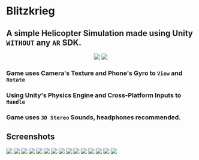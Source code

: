 # Blitzkrieg

## A simple Helicopter Simulation made using Unity `WITHOUT` any `AR` SDK.

<p align="center">
<img src="GIFs/Blitzkrieg_01.gif">
<img src="GIFs/Blitzkrieg_02.gif">
</p>

### Game uses Camera's Texture and Phone's Gyro to `View` and `Rotate`
### Using Unity's Physics Engine and Cross-Platform Inputs to `Handle`
### Game uses `3D Stereo` Sounds, headphones recommended.

## Screenshots
<img src="/Screenshots/01-min.png">
<img src="/Screenshots/02-min.png">
<img src="/Screenshots/10-min.png">
<img src="/Screenshots/11-min.png">
<img src="/Screenshots/12-min.png">
<img src="/Screenshots/13-min.png">
<img src="/Screenshots/14-min.png">
<img src="/Screenshots/15-min.png">
<img src="/Screenshots/03-min.png">
<img src="/Screenshots/04-min.png">
<img src="/Screenshots/05-min.png">
<img src="/Screenshots/06-min.png">
<img src="/Screenshots/07-min.png">
<img src="/Screenshots/08-min.png">
<img src="/Screenshots/09-min.png">
